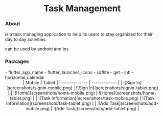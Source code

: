 <h1 align="center">Task Management</h1>

<h3>About</h3>
<p>is a task managing application to help its users to stay organized for their day to day activities.</p> 
<p>can be used by android and ios</p>

<h3>Packages</h3>
- flutter_app_name
- flutter_launcher_icons
- sqflite
- get
- intl
- horizontal_calendar

<center>
| Mobile  | Tablet |
| ------------- | ------------- |
| ![Sign In](screenshots/signin-mobile.png)  | ![Sign In](screenshots/signin-tablet.png)  |
| ![Home](screenshots/home-mobile.png)  | ![Home](screenshots/home-tablet.png)  |
| ![Task Information](screenshots/task-mobile.png)  | ![Task Information](screenshots/task-tablet.png)  |
| ![Add Task](screenshots/add-mobile.png)  | ![Add Task](screenshots/add-tablet.png)  |
</center>